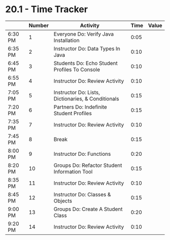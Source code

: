 # 20.1 - Time Tracker

|         | Number | Activity                                           | Time | Value |
| ------- | ------ | -------------------------------------------------- | ---- | ----- |
| 6:30 PM | 1      | Everyone Do: Verify Java Installation              | 0:05 |       |
| 6:35 PM | 2      | Instructor Do: Data Types In Java                  | 0:10 |       |
| 6:45 PM | 3      | Students Do: Echo Student Profiles To Console      | 0:10 |       |
| 6:55 PM | 4      | Instructor Do: Review Activity                     | 0:10 |       |
| 7:05 PM | 5      | Instructor Do: Lists, Dictionaries, & Conditionals | 0:15 |       |
| 7:20 PM | 6      | Partners Do: Indefinite Student Profiles           | 0:15 |       |
| 7:35 PM | 7      | Instructor Do: Review Activity                     | 0:10 |       |
| 7:45 PM | 8      | Break                                              | 0:15 |       |
| 8:00 PM | 9      | Instructor Do: Functions                           | 0:20 |       |
| 8:20 PM | 10     |  Groups Do: Refactor Student Information Tool      | 0:15 |       |
| 8:35 PM | 11     |  Instructor Do: Review Activity                    | 0:10 |       |
| 8:45 PM | 12     |  Instructor Do: Classes & Objects                  | 0:15 |       |
| 9:00 PM | 13     |  Groups Do: Create A Student Class                 | 0:20 |       |
| 9:20 PM | 14     |  Instructor Do: Review Activity                    | 0:10 |       |
